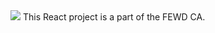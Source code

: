 <img src="[https://drive.google.com/file/d/1VEFVxyAU5yEDzA1V5xA4OYv9MkuklCe-/view?usp=sharing](https://drive.google.com/file/d/1tEXMRxM41jsjTuRFIVlPbg8OcbnYHXMp/view?usp=sharing)https://drive.google.com/file/d/1tEXMRxM41jsjTuRFIVlPbg8OcbnYHXMp/view?usp=sharing"/>
This React project is a part of the FEWD CA.
